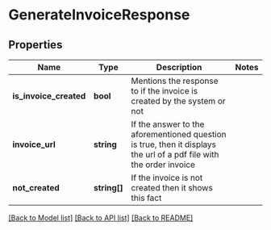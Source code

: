 # GenerateInvoiceResponse

## Properties
Name | Type | Description | Notes
------------ | ------------- | ------------- | -------------
**is_invoice_created** | **bool** | Mentions the response to if the invoice is created by the system or not | 
**invoice_url** | **string** | If the answer to the aforementioned question is true, then it displays the url of a pdf file with the order invoice | 
**not_created** | **string[]** | If the invoice is not created then it shows this fact | 

[[Back to Model list]](../README.md#documentation-for-models) [[Back to API list]](../README.md#documentation-for-api-endpoints) [[Back to README]](../README.md)


